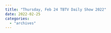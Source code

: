 ```yaml
---
title: "Thursday, Feb 24 TBTV Daily Show 2022"
date: 2022-02-25
categories: 
  - "archives"
---
```



